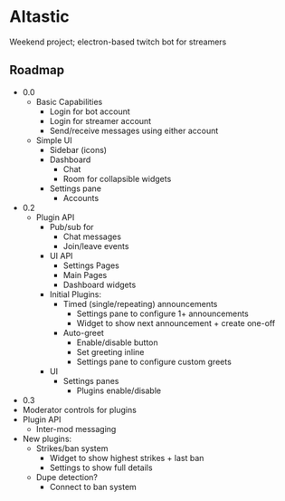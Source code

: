 # AItastic

Weekend project; electron-based twitch bot for streamers

## Roadmap

 - 0.0
   - Basic Capabilities
     - Login for bot account
     - Login for streamer account
     - Send/receive messages using either account
   - Simple UI
     - Sidebar (icons)
     - Dashboard
       - Chat
       - Room for collapsible widgets
     - Settings pane
       - Accounts
 - 0.2
   - Plugin API
     - Pub/sub for
       - Chat messages
       - Join/leave events
     - UI API
       - Settings Pages
       - Main Pages
       - Dashboard widgets
     - Initial Plugins:
       - Timed (single/repeating) announcements
         - Settings pane to configure 1+ announcements
         - Widget to show next announcement + create one-off
       - Auto-greet
         - Enable/disable button
         - Set greeting inline
         - Settings pane to configure custom greets
     - UI
       - Settings panes
         - Plugins enable/disable
  - 0.3
   - Moderator controls for plugins
   - Plugin API
     - Inter-mod messaging
   - New plugins:
     - Strikes/ban system
       - Widget to show highest strikes + last ban
       - Settings to show full details
     - Dupe detection?
       - Connect to ban system
   
